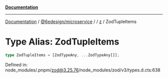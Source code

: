 [**Documentation**](../../../../../README.md)

***

[Documentation](../../../../../README.md) / [@6edesign/microservice](../../../README.md) / [](../../../README.md) / [z](../README.md) / ZodTupleItems

# Type Alias: ZodTupleItems

```ts
type ZodTupleItems = [ZodTypeAny, ...ZodTypeAny[]];
```

Defined in: node\_modules/.pnpm/zod@3.25.76/node\_modules/zod/v3/types.d.cts:638
